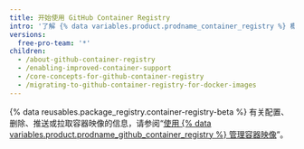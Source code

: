 ```yaml
---
title: 开始使用 GitHub Container Registry
intro: '了解 {% data variables.product.prodname_container_registry %} 概念以及如何从 {% data variables.product.prodname_registry %} 迁移 Docker 映像。'
versions:
  free-pro-team: '*'
children:
  - /about-github-container-registry
  - /enabling-improved-container-support
  - /core-concepts-for-github-container-registry
  - /migrating-to-github-container-registry-for-docker-images
---
```

{% data reusables.package_registry.container-registry-beta %}
有关配置、删除、推送或拉取容器映像的信息，请参阅“[使用 {% data variables.product.prodname_github_container_registry %} 管理容器映像](/packages/managing-container-images-with-github-container-registry)”。
